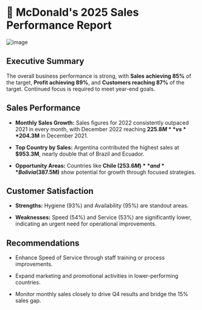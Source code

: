 # 📄 McDonald's 2025 Sales Performance Report
![image](https://github.com/user-attachments/assets/f1a68851-41db-4ee0-8b15-e1bab67d103a)

## Executive Summary
The overall business performance is strong, with **Sales achieving 85%** of the target, **Profit achieving 89%**, and **Customers reaching 87%** of the target. Continued focus is required to meet year-end goals.

## Sales Performance
* **Monthly Sales Growth:** Sales figures for 2022 consistently outpaced 2021 in every month, with December 2022 reaching **$225.8M** vs **$204.3M** in December 2021.

* **Top Country by Sales:** Argentina contributed the highest sales at **$953.3M**, nearly double that of Brazil and Ecuador.

* **Opportunity Areas:** Countries like **Chile ($253.6M)** and **Bolivia ($387.5M)** show potential for growth through focused strategies.

## Customer Satisfaction
* **Strengths:** Hygiene (93%) and Availability (95%) are standout areas.

* **Weaknesses:** Speed (54%) and Service (53%) are significantly lower, indicating an urgent need for operational improvements.

## Recommendations
* Enhance Speed of Service through staff training or process improvements.

* Expand marketing and promotional activities in lower-performing countries.

* Monitor monthly sales closely to drive Q4 results and bridge the 15% sales gap.



